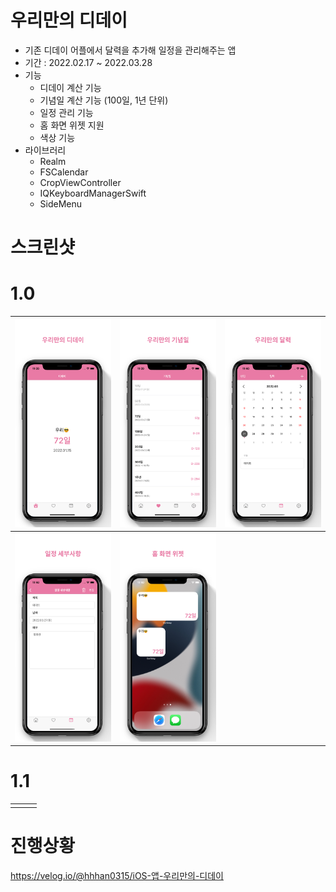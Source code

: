 # 우리만의 디데이
- 기존 디데이 어플에서 달력을 추가해 일정을 관리해주는 앱
- 기간 : 2022.02.17 ~ 2022.03.28
- 기능
  - 디데이 계산 기능
  - 기념일 계산 기능 (100일, 1년 단위)
  - 일정 관리 기능
  - 홈 화면 위젯 지원
  - 색상 기능
- 라이브러리
  - Realm
  - FSCalendar
  - CropViewController
  - IQKeyboardManagerSwift
  - SideMenu

# 스크린샷
# 1.0
|![1](https://github.com/hhhan0315/OurDday/blob/main/스크린샷/ios-6.5-inch-1.jpg)|![2](https://github.com/hhhan0315/OurDday/blob/main/스크린샷/ios-6.5-inch-2.jpg)|![3](https://github.com/hhhan0315/OurDday/blob/main/스크린샷/ios-6.5-inch-3.jpg)|
|--|--|--|
|![4](https://github.com/hhhan0315/OurDday/blob/main/스크린샷/ios-6.5-inch-4.jpg)|![5](https://github.com/hhhan0315/OurDday/blob/main/스크린샷/ios-6.5-inch-5.jpg)||

# 1.1
||||
|--|--|--|
|||

# 진행상황
https://velog.io/@hhhan0315/iOS-앱-우리만의-디데이
